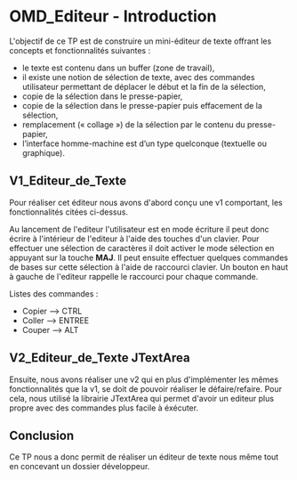 # OMD_Editeur - Introduction
L'objectif de ce TP est de construire un mini-éditeur de texte offrant les concepts et fonctionnalités suivantes :

* le texte est contenu dans un buffer (zone de travail),
* il existe une notion de sélection de texte, avec des commandes utilisateur permettant de
déplacer le début et la fin de la sélection,
* copie de la sélection dans le presse-papier,
* copie de la sélection dans le presse-papier puis effacement de la sélection,
* remplacement (« collage ») de la sélection par le contenu du presse-papier,
* l’interface homme-machine est d’un type quelconque (textuelle ou graphique).

## V1_Editeur_de_Texte
Pour réaliser cet éditeur nous avons d'abord conçu une v1 comportant, les fonctionnalités citées ci-dessus.

Au lancement de l'editeur l'utilisateur est en mode écriture il peut donc écrire à l'intérieur de l'editeur à l'aide des touches d'un clavier.
Pour effectuer une sélection de caractères il doit activer le mode sélection en appuyant sur la touche **MAJ**. Il peut ensuite effectuer quelques commandes de bases sur cette sélection à l'aide de raccourci clavier. Un bouton en haut à gauche de l'editeur rappelle le raccourci pour chaque commande.

Listes des commandes :
* Copier --> CTRL
* Coller --> ENTREE
* Couper --> ALT

## V2_Editeur_de_Texte JTextArea
Ensuite, nous avons réaliser une v2 qui en plus d'implémenter les mêmes fonctionnalités que la v1, se doit de pouvoir réaliser le défaire/refaire.
Pour cela, nous utilisé la librairie JTextArea qui permet d'avoir un editeur plus propre avec des commandes plus facile à éxécuter.

## Conclusion

Ce TP nous a donc permit de réaliser un éditeur de texte nous même tout en concevant un dossier développeur.